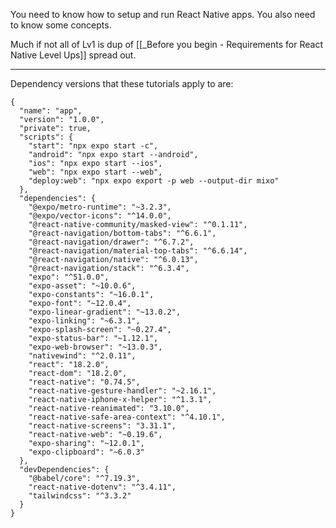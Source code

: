 You need to know how to setup and run React Native apps. You also need to know some concepts.

Much if not all of Lv1 is dup of [[_Before you begin - Requirements for React Native Level Ups]] spread out.

---

Dependency versions that these tutorials apply to are:
```
{
  "name": "app",
  "version": "1.0.0",
  "private": true,
  "scripts": {
    "start": "npx expo start -c",
    "android": "npx expo start --android",
    "ios": "npx expo start --ios",
    "web": "npx expo start --web",
    "deploy:web": "npx expo export -p web --output-dir mixo"
  },
  "dependencies": {
    "@expo/metro-runtime": "~3.2.3",
    "@expo/vector-icons": "^14.0.0",
    "@react-native-community/masked-view": "^0.1.11",
    "@react-navigation/bottom-tabs": "^6.6.1",
    "@react-navigation/drawer": "^6.7.2",
    "@react-navigation/material-top-tabs": "^6.6.14",
    "@react-navigation/native": "^6.0.13",
    "@react-navigation/stack": "^6.3.4",
    "expo": "^51.0.0",
    "expo-asset": "~10.0.6",
    "expo-constants": "~16.0.1",
    "expo-font": "~12.0.4",
    "expo-linear-gradient": "~13.0.2",
    "expo-linking": "~6.3.1",
    "expo-splash-screen": "~0.27.4",
    "expo-status-bar": "~1.12.1",
    "expo-web-browser": "~13.0.3",
    "nativewind": "^2.0.11",
    "react": "18.2.0",
    "react-dom": "18.2.0",
    "react-native": "0.74.5",
    "react-native-gesture-handler": "~2.16.1",
    "react-native-iphone-x-helper": "^1.3.1",
    "react-native-reanimated": "3.10.0",
    "react-native-safe-area-context": "^4.10.1",
    "react-native-screens": "3.31.1",
    "react-native-web": "~0.19.6",
    "expo-sharing": "~12.0.1",
    "expo-clipboard": "~6.0.3"
  },
  "devDependencies": {
    "@babel/core": "^7.19.3",
    "react-native-dotenv": "^3.4.11",
    "tailwindcss": "^3.3.2"
  }
}
```